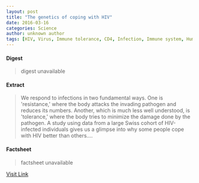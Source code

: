 ```yaml
---
layout: post
title: "The genetics of coping with HIV"
date: 2016-03-16
categories: Science
author: unknown author
tags: [HIV, Virus, Immune tolerance, CD4, Infection, Immune system, Human, HIVAIDS, Pathogen, Medical specialties, Immunology, Medicine, Health sciences, Biology]
---
```



#### Digest
>digest unavailable

#### Extract
>We respond to infections in two fundamental ways. One is 'resistance,' where the body attacks the invading pathogen and reduces its numbers. Another, which is much less well understood, is 'tolerance,' where the body tries to minimize the damage done by the pathogen. A study using data from a large Swiss cohort of HIV-infected individuals gives us a glimpse into why some people cope with HIV better than others....

#### Factsheet
>factsheet unavailable

[Visit Link](http://feeds.sciencedaily.com/~r/sciencedaily/~3/YZKZkCnL-Ds/140916141531.htm)


